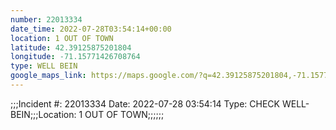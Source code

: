 ```yaml
---
number: 22013334
date_time: 2022-07-28T03:54:14+00:00
location: 1 OUT OF TOWN
latitude: 42.39125875201804
longitude: -71.15771426708764
type: WELL BEIN
google_maps_link: https://maps.google.com/?q=42.39125875201804,-71.15771426708764
---
```


;;;Incident #: 22013334   Date: 2022-07-28 03:54:14   Type: CHECK WELL-BEIN;;;Location: 1 OUT OF TOWN;;;;;;
